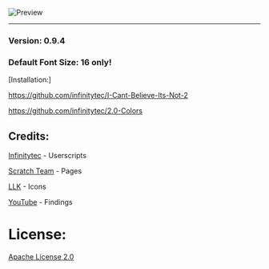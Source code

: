 ![Preview](https://raw.githubusercontent.com/gliczide/Scratch-2.1/main/preview.png)

---

### Version: 0.9.4
### Default Font Size: 16 only!

[Installation:]

https://github.com/infinitytec/I-Cant-Believe-Its-Not-2

https://github.com/infinitytec/2.0-Colors

## Credits:

[Infinitytec](https://github.com/infinitytec) - Userscripts

[Scratch Team](https://scratch.mit.edu) - Pages

[LLK](https://github.com/LLK/scratch-html5) - Icons

[YouTube](https://youtube.com) - Findings

# License:
[Apache License 2.0](https://raw.githubusercontent.com/gliczide/Scratch-2.1/705bf71be280658df560815bdd4d85394afa0af8/LICENSE)

